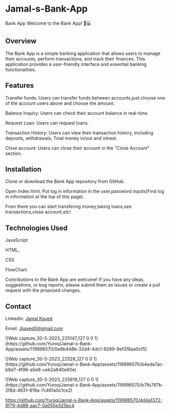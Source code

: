 # Jamal-s-Bank-App

Bank App
Welcome to the Bank App! 🏦💻

<h2>Overview</h2>
<p>The Bank App is a simple banking application that allows users to manage their accounts, perform transactions, and track their finances. This application provides a user-friendly interface and essential banking functionalities.</p>

<h2>Features</h2>
<p>Transfer funds: Users can transfer funds between accounts,just choose one of the account users above and choose the amount.</p>
<p>Balance Inquiry: Users can check their account balance in real-time.</p>
<p>Request Loan: Users can request loans.</p>
<p>Transaction History: Users can view their transaction history, including deposits, withdrawals, Total money in/out and intrest.</p>
<p>Close account: Users can close their account in the "Close Account" section.</p>
<h2>Installation</h2>
<p>Clone or download the Bank App repository from GitHub.</p>
<p>Open Index.html, Put log in information in the user,password inputs(Find log in information at the top of this page).</p>
<p>From there you can start transfering money,taking loans,see transactions,close account,etc!</p>
<h2>Technologies Used</h2>
<p>JavaScript</p>
<p>HTML,</p>
<p>CSS</p>
<p>FlowChart.</p>

<p>Contributions to the Bank App are welcome! If you have any ideas, suggestions, or bug reports, please submit them as issues or create a pull request with the proposed changes.</p>



<h2>Contact</h2>
<p>
Linkedin: <a href="https://www.linkedin.com/in/jamal-kayed-009b87252/">Jamal Kayed</a>

Email: Jkayed0@gmail.com
</p>
<p>![Web capture_30-5-2023_225147_127 0 0 1](https://github.com/Yuroq/Jamal-s-Bank-App/assets/119996570/0e8b448b-32d4-4dc1-8299-9ef2f8aa0cf5)</p>
<p>![Web capture_30-5-2023_22528_127 0 0 1](https://github.com/Yuroq/Jamal-s-Bank-App/assets/119996570/b4eda7ac-b8d7-4f96-a5e8-ceb2a840e60e)</P>
<p>![Web capture_30-5-2023_225619_127 0 0 1](https://github.com/Yuroq/Jamal-s-Bank-App/assets/119996570/b7fb787b-2f8d-4631-819a-7c461a0c1ce2)</p>



https://github.com/Yuroq/Jamal-s-Bank-App/assets/119996570/4d4a1372-9f79-4d89-aac7-0a055e325bc4



